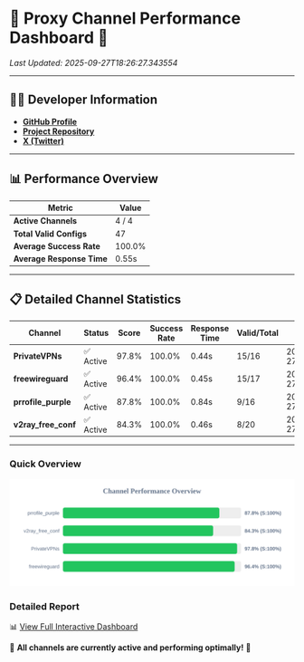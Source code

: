 # 🌟 Proxy Channel Performance Dashboard 🌟

_Last Updated: 2025-09-27T18:26:27.343554_

---

## 👩‍💻 Developer Information

- **[GitHub Profile](https://github.com/4n0nymou3)**  
- **[Project Repository](https://github.com/4n0nymou3/multi-proxy-config-fetcher)**  
- **[X (Twitter)](https://x.com/4n0nymou3)**  

---

## 📊 Performance Overview

| Metric                | Value       |
|-----------------------|-------------|
| **Active Channels**   | 4 / 4       |
| **Total Valid Configs** | 47          |
| **Average Success Rate** | 100.0%      |
| **Average Response Time** | 0.55s       |

---

## 📋 Detailed Channel Statistics

| Channel          | Status     | Score  | Success Rate | Response Time | Valid/Total | Last Success               |
|------------------|------------|--------|--------------|---------------|-------------|----------------------------|
| **PrivateVPNs**  | ✅ Active  | 97.8%  | 100.0% | 0.44s         | 15/16       | 2025-09-27T18:26:26.864775 |
| **freewireguard**  | ✅ Active  | 96.4%  | 100.0% | 0.45s         | 15/17       | 2025-09-27T18:26:27.342138 |
| **prrofile_purple**  | ✅ Active  | 87.8%  | 100.0% | 0.84s         | 9/16       | 2025-09-27T18:26:25.858944 |
| **v2ray_free_conf**  | ✅ Active  | 84.3%  | 100.0% | 0.46s         | 8/20       | 2025-09-27T18:26:26.386510 |

---

### Quick Overview
<div align="center">
  <a href="https://raw.githubusercontent.com/nullluser/NullRepo/refs/heads/main/assets/channel_stats_chart.svg">
    <img src="https://raw.githubusercontent.com/nullluser/NullRepo/refs/heads/main/assets/channel_stats_chart.svg" alt="Source Performance Statistics" width="800">
  </a>
</div>

### Detailed Report
📊 [View Full Interactive Dashboard](https://htmlpreview.github.io/?https://github.com/nullluser/NullRepo/blob/main/assets/performance_report.html)

🎉 **All channels are currently active and performing optimally!** 🎉
